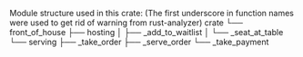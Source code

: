 Module structure used in this crate:
(The first underscore in function names were used to get rid of warning from rust-analyzer)
crate
└── front_of_house
├── hosting
│ ├── \_add_to_waitlist
│ └── \_seat_at_table
└── serving
├── \_take_order
├── \_serve_order
└── \_take_payment
